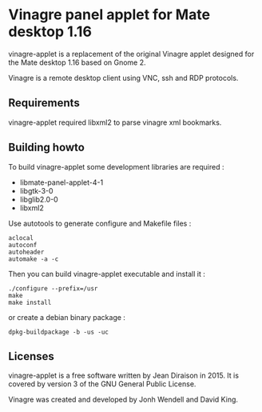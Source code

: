 # Vinagre panel applet for Mate desktop 1.16

vinagre-applet is a replacement of the original Vinagre applet
designed for the Mate desktop 1.16 based on Gnome 2.

Vinagre is a remote desktop client using VNC, ssh and RDP protocols.


## Requirements

vinagre-applet required libxml2 to parse vinagre xml bookmarks.


## Building howto

To build vinagre-applet some development libraries are required :
* libmate-panel-applet-4-1
* libgtk-3-0
* libglib2.0-0
* libxml2

Use autotools to generate configure and Makefile files :
```
aclocal
autoconf
autoheader
automake -a -c
```

Then you can build vinagre-applet executable and install it :
```
./configure --prefix=/usr
make
make install
```

or create a debian binary package :
```
dpkg-buildpackage -b -us -uc
```


## Licenses

vinagre-applet is a free software written by Jean Diraison in 2015.
It is covered by version 3 of the GNU General Public License.

Vinagre was created and developed by Jonh Wendell and David King.

